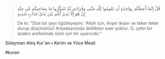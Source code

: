 > قُلْ إِنَّمَا أَعِظُكُم بِوَاحِدَةٍ أَن تَقُومُوا لِلَّهِ مَثْنَى وَفُرَادَى ثُمَّ تَتَفَكَّرُوا مَا بِصَاحِبِكُم مِّن جِنَّةٍ إِنْ هُوَ إِلَّا نَذِيرٌ لَّكُم بَيْنَ يَدَيْ عَذَابٍ شَدِيدٍ

> De ki: "Size bir şeyi öğütleyeyim: 'Allah için, ikişer ikişer ve teker teker durup düşününüz! Arkadaşınızda delilikten eser yoktur. O, çetin bir azabın arefesinde sizin için bir uyarıcıdır."

Süleyman Ateş Kur'an-ı Kerim ve Yüce Meali

#kuran

